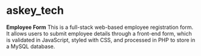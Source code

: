 # askey_tech
**Employee Form**
This is a full-stack web-based employee registration form. It allows users to submit employee details through a front-end form, which is validated in JavaScript, styled with CSS, and processed in PHP to store in a MySQL database.
